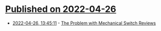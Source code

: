 # [Published on 2022-04-26](index.md)

* [2022-04-26, 13:45:11](https://news.ycombinator.com/item?id=31167383) - [The Problem with Mechanical Switch Reviews](https://input.club/the-problem-with-mechanical-switch-reviews/)
